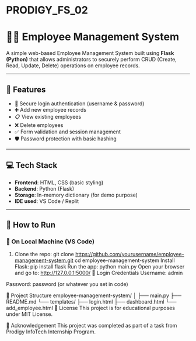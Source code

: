 # PRODIGY_FS_02
# 🧑‍💼 Employee Management System

A simple web-based Employee Management System built using **Flask (Python)** that allows administrators to securely perform CRUD (Create, Read, Update, Delete) operations on employee records.

---

## 🚀 Features

- 🔐 Secure login authentication (username & password)
- ➕ Add new employee records
- 📋 View existing employees
- ❌ Delete employees
- ✅ Form validation and session management
- 🛡️ Password protection with basic hashing

---

## 💻 Tech Stack

- **Frontend**: HTML, CSS (basic styling)
- **Backend**: Python (Flask)
- **Storage**: In-memory dictionary (for demo purpose)
- **IDE used**: VS Code / Replit

---

## 🧪 How to Run

### 🔸 On Local Machine (VS Code)

1. Clone the repo:
   git clone https://github.com/yourusername/employee-management-system.git
   cd employee-management-system
Install Flask:
pip install flask
Run the app:
python main.py
Open your browser and go to:
http://127.0.0.1:5000/
🔸 Login Credentials
Username: admin

Password: password (or whatever you set in code)

📂 Project Structure
employee-management-system/
│
├── main.py
├── README.md
└── templates/
    ├── login.html
    ├── dashboard.html
    └── add_employee.html
📜 License
This project is for educational purposes under MIT License.

🙌 Acknowledgement
This project was completed as part of a task from Prodigy InfoTech Internship Program.

